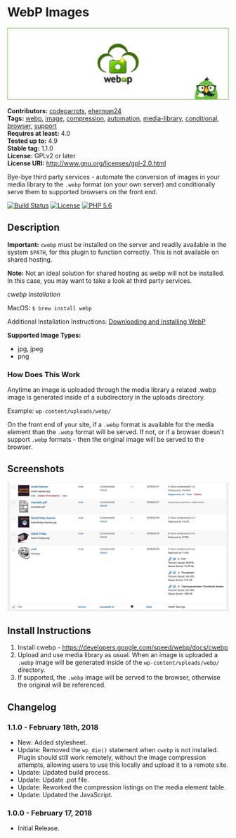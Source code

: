 # WebP Images #
![Banner Image](github-assets/banner-1550x500.jpg)

**Contributors:** [codeparrots](https://profiles.wordpress.org/codeparrots), [eherman24](https://profiles.wordpress.org/eherman24)  
**Tags:** [webp](https://WordPress.org/plugins/tags/webp/), [image](https://WordPress.org/plugins/tags/image/), [compression](https://WordPress.org/plugins/tags/compression/), [automation](https://WordPress.org/plugins/tags/automation/), [media-library](https://WordPress.org/plugins/tags/media-library/), [conditional](https://WordPress.org/plugins/tags/conditional/), [browser](https://WordPress.org/plugins/tags/browser/), [support](https://WordPress.org/plugins/tags/support/)  
**Requires at least:** 4.0  
**Tested up to:** 4.9  
**Stable tag:** 1.1.0  
**License:** GPLv2 or later  
**License URI:** http://www.gnu.org/licenses/gpl-2.0.html  

Bye-bye third party services - automate the conversion of images in your media library to the `.webp` format (on your own server) and conditionally serve them to supported browsers on the front end.

[![Build Status](https://travis-ci.org/CodeParrots/webp-images.svg?branch=master)](https://travis-ci.org/CodeParrots/webp-images) [![License](https://img.shields.io/badge/license-GPL--2.0-brightgreen.svg)](https://github.com/CodeParrots/webp-images/blob/master/license.txt) [![PHP 5.6](https://img.shields.io/badge/php-5.6-8892bf.svg)](https://secure.php.net/supported-versions.php)  

## Description ##

<strong>Important:</strong> `cwebp` must be installed on the server and readily available in the system `$PATH`, for this plugin to function correctly. This is not available on shared hosting.

<strong>Note:</strong> Not an ideal solution for shared hosting as webp will not be installed. In this case, you may want to take a look at third party services.

*cwebp Installation*

MacOS:
`$ brew install webp`

Additional Installation Instructions:
<a href="https://developers.google.com/speed/webp/download" target="_blank">Downloading and Installing WebP</a>

<strong>Supported Image Types:</strong>
* jpg, jpeg
* png

<h3>How Does This Work</h3>

Anytime an image is uploaded through the media library a related .webp image is generated inside of a subdirectory in the uploads directory.

Example: `wp-content/uploads/webp/`

On the front end of your site, if a `.webp` format is available for the media element than the `.webp` format will be served. If not, or if a browser doesn't support `.webp` formats - then the original image will be served to the browser.

## Screenshots ##

![Screenshot 1](github-assets/screenshot-1.png)

## Install Instructions ##

1. Install cwebp - https://developers.google.com/speed/webp/docs/cwebp
2. Upload and use media library as usual. When an image is uploaded a `.webp` image will be generated inside of the `wp-content/uploads/webp/` directory.
3. If supported, the `.webp` image will be served to the browser, otherwise the original will be referenced.

## Changelog ##

### 1.1.0 - February 18th, 2018 ###

* New: Added stylesheet.
* Update: Removed the `wp_die()` statement when `cwebp` is not installed. Plugin should still work remotely, without the image compression attempts, allowing users to use this locally and upload it to a remote site.
* Update: Updated build process.
* Update: Update .pot file.
* Update: Reworked the compression listings on the media element table.
* Update: Updated the JavaScript.

### 1.0.0 - February 17, 2018 ###

* Initial Release.
